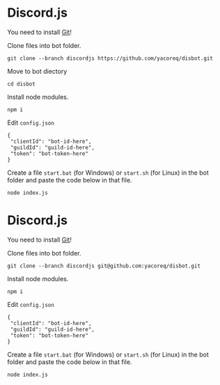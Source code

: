 # Discord.js
You need to install [Git](https://git-scm.com)!

Clone files into bot folder.
```
git clone --branch discordjs https://github.com/yacoreq/disbot.git
```
Move to bot diectory
```
cd disbot
```
Install node modules.
```
npm i
```
Edit `config.json`
```
{
 "clientId": "bot-id-here",
 "guildId": "guild-id-here",
 "token": "bot-token-here"
}
```
Create a file `start.bat` (for Windows) or `start.sh` (for Linux) in the bot folder and paste the code below in that file.
```
node index.js
```
# Discord.js
You need to install [Git](https://git-scm.com)!

Clone files into bot folder.
```
git clone --branch discordjs git@github.com:yacoreq/disbot.git
```
Install node modules.
```
npm i
```
Edit `config.json`
```
{
 "clientId": "bot-id-here",
 "guildId": "guild-id-here",
 "token": "bot-token-here"
}
```
Create a file `start.bat` (for Windows) or `start.sh` (for Linux) in the bot folder and paste the code below in that file.
```
node index.js
```
